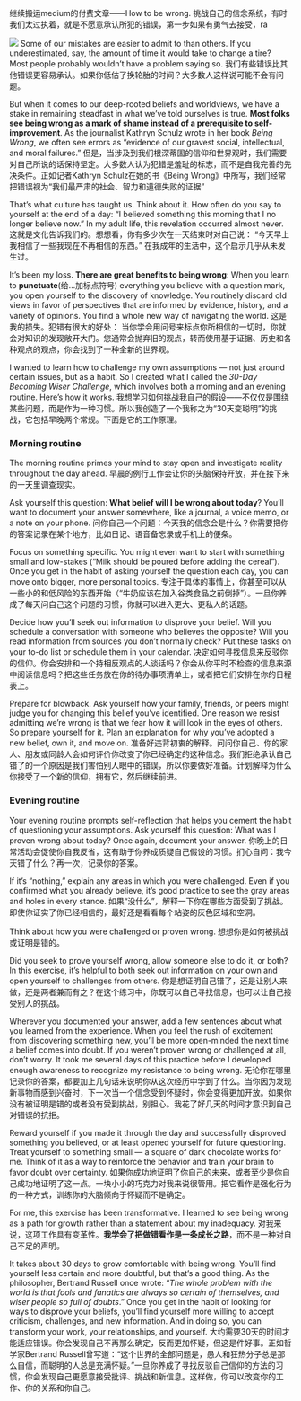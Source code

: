 继续搬运medium的付费文章——How to be wrong.  挑战自己的信念系统，有时我们太过执着，就是不愿意承认所犯的错误，第一步如果有勇气去接受，ra

![](./_image/2020-07-14-06-36-29.png)
Some of our mistakes are easier to admit to than others. If you underestimated, say, the amount of time it would take to change a tire? Most people probably wouldn’t have a problem saying so.
我们有些错误比其他错误更容易承认。如果你低估了换轮胎的时间？大多数人这样说可能不会有问题。

But when it comes to our deep-rooted beliefs and worldviews, we have a stake in remaining steadfast in what we’ve told ourselves is true. **Most folks see being wrong as a mark of shame instead of a prerequisite to self-improvement**. As the journalist Kathryn Schulz wrote in her book *Being Wrong*, we often see errors as “evidence of our gravest social, intellectual, and moral failures.”
但是，当涉及到我们根深蒂固的信仰和世界观时，我们需要对自己所说的话保持坚定。大多数人认为犯错是羞耻的标志，而不是自我完善的先决条件。正如记者Kathryn Schulz在她的书《Being Wrong》中所写，我们经常把错误视为“我们最严肃的社会、智力和道德失败的证据”

That’s what culture has taught us. Think about it. How often do you say to yourself at the end of a day: 
“I believed something this morning that I no longer believe now.” 
In my adult life, this revelation occurred almost never.
这就是文化告诉我们的。想想看，你有多少次在一天结束时对自己说：
“今天早上我相信了一些我现在不再相信的东西。”
在我成年的生活中，这个启示几乎从未发生过。

It’s been my loss. **There are great benefits to being wrong**: 
When you learn to **punctuate**(给…加标点符号) everything you believe with a question mark, you open yourself to the discovery of knowledge. You routinely discard old views in favor of perspectives that are informed by evidence, history, and a variety of opinions. You find a whole new way of navigating the world.
这是我的损失。犯错有很大的好处：
当你学会用问号来标点你所相信的一切时，你就会对知识的发现敞开大门。您通常会抛弃旧的观点，转而使用基于证据、历史和各种观点的观点，你会找到了一种全新的世界观。

I wanted to learn how to challenge my own assumptions — not just around certain issues, but as a habit. So I created what I called the *30-Day Becoming Wiser Challenge*, which involves both a morning and an evening routine. Here’s how it works.
我想学习如何挑战我自己的假设——不仅仅是围绕某些问题，而是作为一种习惯。所以我创造了一个我称之为“30天变聪明”的挑战，它包括早晚两个常规。下面是它的工作原理。

### Morning routine
The morning routine primes your mind to stay open and investigate reality throughout the day ahead.
早晨的例行工作会让你的头脑保持开放，并在接下来的一天里调查现实。

Ask yourself this question: **What belief will I be wrong about today**? You’ll want to document your answer somewhere, like a journal, a voice memo, or a note on your phone.
问你自己一个问题：今天我的信念会是什么？你需要把你的答案记录在某个地方，比如日记、语音备忘录或手机上的便条。

Focus on something specific. You might even want to start with something small and low-stakes (“Milk should be poured before adding the cereal”). Once you get in the habit of asking yourself the question each day, you can move onto bigger, more personal topics.
专注于具体的事情上，你甚至可以从一些小的和低风险的东西开始（“牛奶应该在加入谷类食品之前倒掉”）。一旦你养成了每天问自己这个问题的习惯，你就可以进入更大、更私人的话题。

Decide how you’ll seek out information to disprove your belief. Will you schedule a conversation with someone who believes the opposite? Will you read information from sources you don’t normally check? Put these tasks on your to-do list or schedule them in your calendar.
决定如何寻找信息来反驳你的信仰。你会安排和一个持相反观点的人谈话吗？你会从你平时不检查的信息来源中阅读信息吗？把这些任务放在你的待办事项清单上，或者把它们安排在你的日程表上。

Prepare for blowback. Ask yourself how your family, friends, or peers might judge you for changing this belief you’ve identified. One reason we resist admitting we’re wrong is that we fear how it will look in the eyes of others. So prepare yourself for it. Plan an explanation for why you’ve adopted a new belief, own it, and move on.
准备好违背初衷的解释。问问你自己、你的家人、朋友或同龄人会如何评价你改变了你已经确定的这种信念。我们拒绝承认自己错了的一个原因是我们害怕别人眼中的错误，所以你要做好准备。计划解释为什么你接受了一个新的信仰，拥有它，然后继续前进。

### Evening routine
Your evening routine prompts self-reflection that helps you cement the habit of questioning your assumptions.
Ask yourself this question: What was I proven wrong about today? Once again, document your answer.
你晚上的日常活动会促使你自我反省，这有助于你养成质疑自己假设的习惯。扪心自问：我今天错了什么？再一次，记录你的答案。

If it’s “nothing,” explain any areas in which you were challenged. Even if you confirmed what you already believe, it’s good practice to see the gray areas and holes in every stance.
如果“没什么”，解释一下你在哪些方面受到了挑战。即使你证实了你已经相信的，最好还是看看每个站姿的灰色区域和空洞。

Think about how you were challenged or proven wrong.
想想你是如何被挑战或证明是错的。

Did you seek to prove yourself wrong, allow someone else to do it, or both? In this exercise, it’s helpful to both seek out information on your own and open yourself to challenges from others.
你是想证明自己错了，还是让别人来做，还是两者兼而有之？在这个练习中，你既可以自己寻找信息，也可以让自己接受别人的挑战。

Wherever you documented your answer, add a few sentences about what you learned from the experience. When you feel the rush of excitement from discovering something new, you’ll be more open-minded the next time a belief comes into doubt. If you weren’t proven wrong or challenged at all, don’t worry. It took me several days of this practice before I developed enough awareness to recognize my resistance to being wrong.
无论你在哪里记录你的答案，都要加上几句话来说明你从这次经历中学到了什么。当你因为发现新事物而感到兴奋时，下一次当一个信念受到怀疑时，你会变得更加开放。如果你没有被证明是错的或者没有受到挑战，别担心。我花了好几天的时间才意识到自己对错误的抗拒。

Reward yourself if you made it through the day and successfully disproved something you believed, or at least opened yourself for future questioning. Treat yourself to something small — a square of dark chocolate works for me. Think of it as a way to reinforce the behavior and train your brain to favor doubt over certainty.
如果你成功地证明了你自己的未来，或者至少是你自己成功地证明了这一点。一块小小的巧克力对我来说很管用。把它看作是强化行为的一种方式，训练你的大脑倾向于怀疑而不是确定。

For me, this exercise has been transformative. I learned to see being wrong as a path for growth rather than a statement about my inadequacy.
对我来说，这项工作具有变革性。**我学会了把做错看作是一条成长之路**，而不是一种对自己不足的声明。

It takes about 30 days to grow comfortable with being wrong. You’ll find yourself less certain and more doubtful, but that’s a good thing. As the philosopher, Bertrand Russell once wrote: “*The whole problem with the world is that fools and fanatics are always so certain of themselves, and wiser people so full of doubts*.” Once you get in the habit of looking for ways to disprove your beliefs, you’ll find yourself more willing to accept criticism, challenges, and new information. And in doing so, you can transform your work, your relationships, and yourself.
大约需要30天的时间才能适应错误。你会发现自己不再那么确定，反而更加怀疑，但这是件好事。正如哲学家Bertrand Russell曾写道：“这个世界的全部问题是，愚人和狂热分子总是那么自信，而聪明的人总是充满怀疑。”一旦你养成了寻找反驳自己信仰的方法的习惯，你会发现自己更愿意接受批评、挑战和新信息。这样做，你可以改变你的工作、你的关系和你自己。
